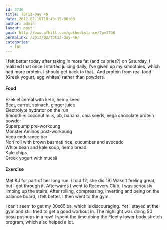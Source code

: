 ```yaml
---
id: 3736
title: TBT12-Day 46
date: 2012-02-19T18:49:15-06:00
author: admin
layout: post
guid: http://www.afhill.com/gothedistance/?p=3736
permalink: /2012/02/tbt12-day-46/
categories:
  - tbt
---
```

I felt better today after taking in more fat (and calories?) on Saturday. I realized that once I started juicing daily, I&#8217;ve given up my smoothies, which had more protein. I should get back to that.. And protein from real food (Greek yogurt, egg whites) rather than powders. 

#### Food

Ezekiel cereal with kefir, hemp seed  
Beet, carrot, spinach, ginger juice  
Electrolyte hydrator on the run  
Smoothie: coconut milk, pb, banana, chia seeds, vega chocolate protein powder  
Superpump pre-workoung  
Monster Aminos post-workoung  
Vega endurance bar  
Nori roll with brown basmati rice, cucumber and avocado  
White bean and kale soup, hemp bread  
Kale chips  
Greek yogurt with muesli 

#### Exercise

Met KJ for part of her long run. (I did 12, she did 19) Wasn&#8217;t feeling great, but I got through it. Afterwards I went to Recovery Club. I was seriously limping up the stairs. After rolling, compressing, inverting and being on the balance board, I felt better. I then went to the gym.

I can&#8217;t seem to get my 30x65lbs, which is discouraging. Yet I stayed at the gym and still tried to get a good workout in. The highlight was doing 50 bosu pushups in a row! I spent the time doing the Fleetly lower body stretch program, which also helped a lot.